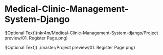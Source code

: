 # Medical-Clinic-Management-System-Django


![Optional Text](nkr4m/Medical-Clinic-Management-System-django/Project preview/01. Register Page.png)


![Optional Text](../master/Project preview/01. Register Page.png)
